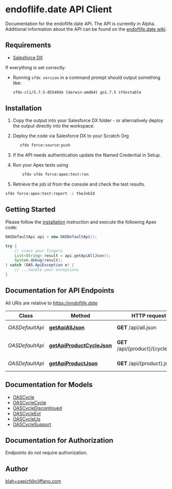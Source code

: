 # endoflife.date API Client


Documentation for the endoflife.date API. The API is currently in Alpha. Additional information about the API can be found on the [endoflife.date wiki](https://github.com/endoflife-date/endoflife.date/wiki).

## Requirements

- [Salesforce DX](https://www.salesforce.com/products/platform/products/salesforce-dx/)

If everything is set correctly:

- Running `sfdx version` in a command prompt should output something like:

  ```bash
  sfdx-cli/5.7.5-05549de (darwin-amd64) go1.7.5 sfdxstable
  ```

## Installation

1. Copy the output into your Salesforce DX folder - or alternatively deploy the output directly into the workspace.
2. Deploy the code via Salesforce DX to your Scratch Org

   ```bash
      sfdx force:source:push
   ```

3. If the API needs authentication update the Named Credential in Setup.
4. Run your Apex tests using

   ```bash
       sfdx sfdx force:apex:test:run
   ```

5. Retrieve the job id from the console and check the test results.

  ```bash
  sfdx force:apex:test:report -i theJobId
  ```

## Getting Started

Please follow the [installation](#installation) instruction and execute the following Apex code:

```java
OASDefaultApi api = new OASDefaultApi();

try {
    // cross your fingers
    List<String> result = api.getApiAllJson();
    System.debug(result);
} catch (OAS.ApiException e) {
    // ...handle your exceptions
}
```

## Documentation for API Endpoints

All URIs are relative to *https://endoflife.date*

Class | Method | HTTP request | Description
------------ | ------------- | ------------- | -------------
*OASDefaultApi* | [**getApiAllJson**](OASDefaultApi.md#getApiAllJson) | **GET** /api/all.json | All Products
*OASDefaultApi* | [**getApiProductCycleJson**](OASDefaultApi.md#getApiProductCycleJson) | **GET** /api/{product}/{cycle}.json | Single cycle details
*OASDefaultApi* | [**getApiProductJson**](OASDefaultApi.md#getApiProductJson) | **GET** /api/{product}.json | Get All Details


## Documentation for Models

 - [OASCycle](OASCycle.md)
 - [OASCycleCycle](OASCycleCycle.md)
 - [OASCycleDiscontinued](OASCycleDiscontinued.md)
 - [OASCycleEol](OASCycleEol.md)
 - [OASCycleLts](OASCycleLts.md)
 - [OASCycleSupport](OASCycleSupport.md)


## Documentation for Authorization

Endpoints do not require authorization.


## Author

blah+oapicf@cliffano.com

